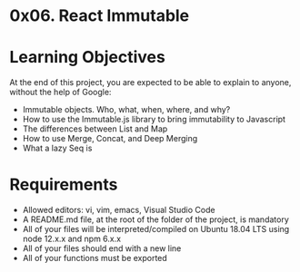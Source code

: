 # 0x06. React Immutable

# Learning Objectives
At the end of this project, you are expected to be able to explain to anyone, without the help of Google:

 - Immutable objects. Who, what, when, where, and why?
 - How to use the Immutable.js library to bring immutability to Javascript
 - The differences between List and Map
 - How to use Merge, Concat, and Deep Merging
 - What a lazy Seq is
# Requirements
 - Allowed editors: vi, vim, emacs, Visual Studio Code
 - A README.md file, at the root of the folder of the project, is mandatory
 - All of your files will be interpreted/compiled on Ubuntu 18.04 LTS using node 12.x.x and npm 6.x.x
 - All of your files should end with a new line
 - All of your functions must be exported
